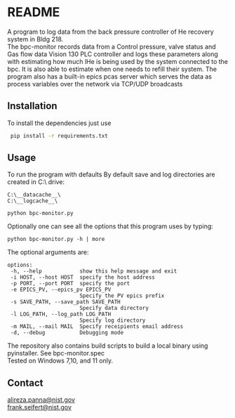 # README
A program to log data from the back pressure controller of He recovery system in Bldg 218.\
The bpc-monitor records data from a Control pressure, valve status and Gas flow data Vision 130 PLC controller and logs these parameters along with estimating how much lHe is being used by the system connected to the bpc. It is also able to estimate when one needs to refill their system. The program also has a built-in epics pcas server which serves the data as process variables over the network via TCP/UDP broadcasts

## Installation
To install the dependencies just use
```bash
 pip install -r requirements.txt
 ```
 ## Usage
 To run the program with defaults By default save and log directories are created in C:\ drive:
 ```
 C:\__datacache__\
 C:\__logcache__\
 ```
 ```
 python bpc-monitor.py
 ```
 Optionally one can see all the options that this program uses by typing:
 ```
 python bpc-monitor.py -h | more
 ```
 The optional arguments are:
 ```
 options:
  -h, --help            show this help message and exit
  -i HOST, --host HOST  specify the host address
  -p PORT, --port PORT  specify the port
  -e EPICS_PV, --epics_pv EPICS_PV
                        Specify the PV epics prefix
  -s SAVE_PATH, --save_path SAVE_PATH
                        Specify data directory
  -l LOG_PATH, --log_path LOG_PATH
                        Specify log directory
  -m MAIL, --mail MAIL  Specify receipients email address
  -d, --debug           Debugging mode
 ```
The repository also contains build scripts to build a local binary using pyinstaller. See bpc-monitor.spec\
Tested on Windows 7,10, and 11 only.

## Contact
alireza.panna@nist.gov\
frank.seifert@nist.gov
